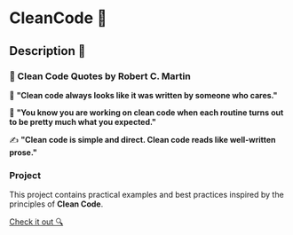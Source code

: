 # CleanCode 🧹

## Description 📄

### 📖 Clean Code Quotes by Robert C. Martin

🌸 **"Clean code always looks like it was written by someone who cares."**

👀 **"You know you are working on clean code when each routine turns out to be pretty much what you expected."**

✍️ **"Clean code is simple and direct. Clean code reads like well-written prose."**

### Project

This project contains practical examples and best practices inspired by the principles of **Clean Code**.

[Check it out 🔍](src/main/java/pl/mperor/lab/java/Dummy.java)